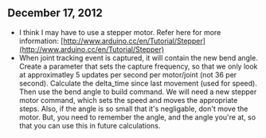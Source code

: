 ## December 17, 2012

- I think I may have to use a stepper motor. Refer here for more information: [http://www.arduino.cc/en/Tutorial/Stepper](http://www.arduino.cc/en/Tutorial/Stepper)
- When joint tracking event is captured, it will contain the new bend angle. Create a parameter that sets the capture frequency, so that we only look at approximatley 5 updates per second per motor/joint (not 36 per second). Calculate the delta_time since last movement (used for speed). Then use the bend angle to build command. We will need a new stepper motor command, which sets the speed and moves the appropriate steps. Also, if the angle is so small that it's negligable, don't move the motor. But, you need to remember the angle, and the angle you're at, so that you can use this in future calculations.